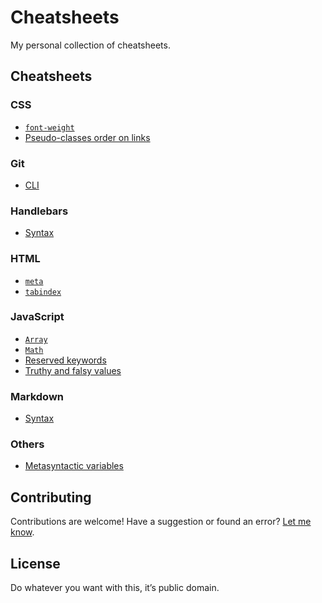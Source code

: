 # Cheatsheets

My personal collection of cheatsheets.

## Cheatsheets

### CSS

- [`font-weight`](css/font-weight.md)
- [Pseudo-classes order on links](css/pseudo-classes-order-on-links.md)

### Git

- [CLI](git/cli.md)

### Handlebars

- [Syntax](handlebars/syntax.md)

### HTML

- [`meta`](html/meta.md)
- [`tabindex`](html/tabindex.md)

### JavaScript

- [`Array`](javascript/array.md)
- [`Math`](javascript/math.md)
- [Reserved keywords](javascript/reserved-keywords.md)
- [Truthy and falsy values](javascript/truthy-and-falsy-values.md)

### Markdown

- [Syntax](markdown/syntax.md)

### Others

- [Metasyntactic variables](others/metasyntactic-variables.md)

## Contributing

Contributions are welcome! Have a suggestion or found an error?
[Let me know](https://github.com/battaglr/cheatsheets/issues/new).

## License

Do whatever you want with this, it’s public domain.
